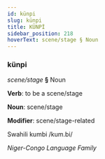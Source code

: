 ```yaml
---
id: künpi
slug: künpi
title: KÜNPİ
sidebar_position: 218
hoverText: scene/stage § Noun
---
```


### künpi

*scene/stage* **§** Noun

**Verb**: to be a scene/stage

**Noun**: scene/stage

**Modifier**: scene/stage-related

Swahili kumbi /kum.bi/

*Niger-Congo Language Family*